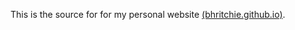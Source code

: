 This is the source for for my personal website [(bhritchie.github.io)](https://bhritchie.github.io/).